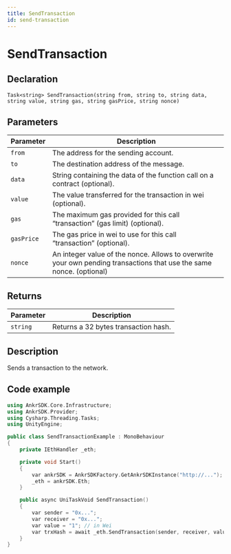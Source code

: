 ```yaml
---
title: SendTransaction
id: send-transaction
---
```


# SendTransaction

## Declaration

`Task<string> SendTransaction(string from, string to, string data, string value, string gas, string gasPrice, string nonce)`

## Parameters

| Parameter  | Description                                                                                                          |
|------------|----------------------------------------------------------------------------------------------------------------------|
| `from`     | The address for the sending account.                                                                                 |
| `to`       | The destination address of the message.                                                                              |
| `data`     | String containing the data of the function call on a contract (optional).                                            |
| `value`    | The value transferred for the transaction in wei (optional).                                                         |
| `gas`      | The maximum gas provided for this call “transaction” (gas limit) (optional).                                         |
| `gasPrice` | The gas price in wei to use for this call “transaction” (optional).                                                  |
| `nonce`    | An integer value of the nonce. Allows to overwrite your own pending transactions that use the same nonce. (optional) |

## Returns

| Parameter | Description                          |
|-----------|--------------------------------------|
| `string`  | Returns a 32 bytes transaction hash. |

## Description

Sends a transaction to the network.

## Code example

```C++
using AnkrSDK.Core.Infrastructure;
using AnkrSDK.Provider;
using Cysharp.Threading.Tasks;
using UnityEngine;

public class SendTransactionExample : MonoBehaviour
{
	private IEthHandler _eth;

	private void Start()
	{
		var ankrSDK = AnkrSDKFactory.GetAnkrSDKInstance("http://...");
		_eth = ankrSDK.Eth;
	}

	public async UniTaskVoid SendTransaction()
	{
		var sender = "0x...";
		var receiver = "0x...";
		var value = "1"; // in Wei
		var trxHash = await _eth.SendTransaction(sender, receiver, value: value);
	}
}
```
